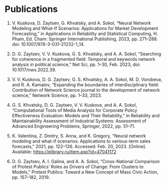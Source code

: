 # Publications

1.	V. Kuskova, D. Zaytsev, G. Khvatsky, and A. Sokol, “Neural Network Modeling and What-If Scenarios: Applications for Market Development Forecasting,” in Applications in Reliability and Statistical Computing, H. Pham, Ed. Cham: Springer International Publishing, 2023, pp. 271–288. doi: 10.1007/978-3-031-21232-1_14.

2.	D. G. Zaytsev, V. V. Kuskova, G. S. Khvatsky, and A. A. Sokol, “Searching for coherence in a fragmented field: Temporal and keywords network analysis in political science,” Net Sci, pp. 1–30, Feb. 2023, doi: 10.1017/nws.2022.39.

3.	V. V. Kuskova, D. G. Zaytsev, G. S. Khvatsky, A. A. Sokol, M. D. Vorobeva, and R. A. Kamalov, “Expanding the boundaries of interdisciplinary field: Contribution of Network Science journal to the development of network science,” Network Science, pp. 1–33, 2023.

4.	G. S. Khvatsky, D. G. Zaytsev, V. V. Kuskova, and A. A. Sokol, “Computational Tools of Media Analysis for Corporate Policy Effectiveness Evaluation: Models and Their Reliability,” in Reliability and Maintainability Assessment of Industrial Systems: Assessment of Advanced Engineering Problems, Springer, 2022, pp. 51–71.

5.	K. Valentina, Z. Dmitry, S. Anna, and K. Gregory, “Neural network modeling and what-if scenarios: Applications to various-term sales forecasts,” 2021, pp. 122–126. Accessed: Feb. 20, 2023. [Online]. Available: https://elibrary.ru/item.asp?id=47041172

6.	D. G. Zaytsev, A. I. Galina, and A. A. Sokol, “Cross-National Comparison of Protest Publics’ Roles as Drivers of Change: From Clusters to Models,” Protest Publics: Toward a New Concept of Mass Civic Action, pp. 157–182, 2019.